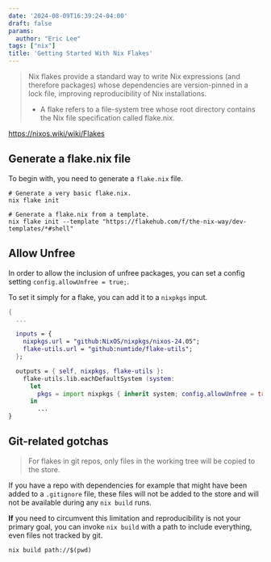```yaml
---
date: '2024-08-09T16:39:24-04:00'
draft: false
params:
  author: "Eric Lee"
tags: ["nix"]
title: 'Getting Started With Nix Flakes'
---
```


> Nix flakes provide a standard way to write Nix expressions (and therefore packages) whose dependencies are version-pinned in a lock file, improving reproducibility of Nix installations.
>
> - A flake refers to a file-system tree whose root directory contains the Nix file specification called flake.nix.

https://nixos.wiki/wiki/Flakes

## Generate a flake.nix file

To begin with, you need to generate a `flake.nix` file.

```shell
# Generate a very basic flake.nix.
nix flake init

# Generate a flake.nix from a template.
nix flake init --template "https://flakehub.com/f/the-nix-way/dev-templates/*#shell"
```

## Allow Unfree

In order to allow the inclusion of unfree packages, you can set a config
setting `config.allowUnfree = true;`.

To set it simply for a flake, you can add it to a `nixpkgs` input.

```nix
{
  ...

  inputs = {
    nixpkgs.url = "github:NixOS/nixpkgs/nixos-24.05";
    flake-utils.url = "github:numtide/flake-utils";
  };

  outputs = { self, nixpkgs, flake-utils }:
    flake-utils.lib.eachDefaultSystem (system:
      let
        pkgs = import nixpkgs { inherit system; config.allowUnfree = true; };
      in
        ...
}
```

## Git-related gotchas

> For flakes in git repos, only files in the working tree will be copied to the store.

If you have a repo with dependencies for example that might have been added to
a `.gitignore` file, these files will not be added to the store and will not be
available during any `nix build` runs.

**If** you need to circumvent this limitation and reproducibility is not your
primary goal, you can invoke `nix build` with a path to include everything, even
files not tracked by git.

```shell
nix build path://$(pwd)
```
